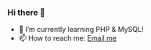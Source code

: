### Hi there 👋

- 🌱 I’m currently learning PHP & MySQL!
- 📫 How to reach me: [Email me](mailto:avrajs.dev@gmail.com)
